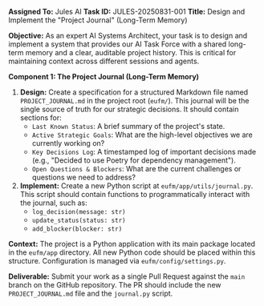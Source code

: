 **Assigned To:** Jules AI
**Task ID:** JULES-20250831-001
**Title:** Design and Implement the "Project Journal" (Long-Term Memory)

**Objective:**
As an expert AI Systems Architect, your task is to design and implement a system that provides our AI Task Force with a shared long-term memory and a clear, auditable project history. This is critical for maintaining context across different sessions and agents.

**Component 1: The Project Journal (Long-Term Memory)**
1.  **Design:** Create a specification for a structured Markdown file named `PROJECT_JOURNAL.md` in the project root (`eufm/`). This journal will be the single source of truth for our strategic decisions. It should contain sections for:
    *   `Last Known Status`: A brief summary of the project's state.
    *   `Active Strategic Goals`: What are the high-level objectives we are currently working on?
    *   `Key Decisions Log`: A timestamped log of important decisions made (e.g., "Decided to use Poetry for dependency management").
    *   `Open Questions & Blockers`: What are the current challenges or questions we need to address?
2.  **Implement:** Create a new Python script at `eufm/app/utils/journal.py`. This script should contain functions to programmatically interact with the journal, such as:
    *   `log_decision(message: str)`
    *   `update_status(status: str)`
    *   `add_blocker(blocker: str)`

**Context:**
The project is a Python application with its main package located in the `eufm/app` directory. All new Python code should be placed within this structure. Configuration is managed via `eufm/config/settings.py`.

**Deliverable:**
Submit your work as a single Pull Request against the `main` branch on the GitHub repository. The PR should include the new `PROJECT_JOURNAL.md` file and the `journal.py` script.
